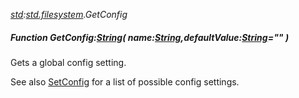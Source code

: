 _[std](../../modules/std/std-module.md):[std.filesystem](../../modules/std/std-filesystem.md).GetConfig_
##### Function GetConfig:[String](../../modules/wonkey/wonkey-types-string.md)( name:[String](../../modules/wonkey/wonkey-types-string.md),defaultValue:[String](../../modules/wonkey/wonkey-types-string.md)="" )
Gets a global config setting.

See also [SetConfig](std-filesystem-setconfig.md) for a list of possible config settings.
